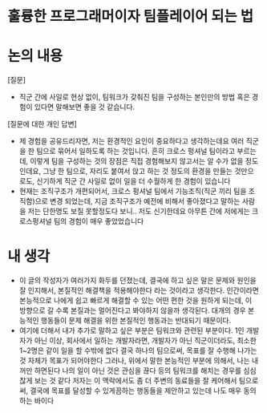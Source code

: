 # 훌륭한 프로그래머이자 팀플레이어 되는 법

# 논의 내용

[질문]

- 직군 간에 사일로 현상 없이, 팀워크가 갖춰진 팀을 구성하는 본인만의 방법 혹은 경험이 있다면 말해보면 좋을 것 같습니다.

[질문에 대한 개인 답변]

- 제 경험을 공유드리자면, 저는 환경적인 요인이 중요하다고 생각하는데요 여러 직군을 한 팀으로 묶어서 일하도록 하는 것입니다. 흔히 크로스 펑셔널 팀이라고 부르는데, 이렇게 팀을 구성하는 것의 장점은 직접 경험해보지 않고서는 알 수가 없을 정도 인데요, 그냥 한 팀으로, 자리도 붙여서 앉고 하는 것 정도의 환경을 만들는 것만으로도, 신기하게 직군 간 사일로 없이 일을 더 수월하게 한 경험이 있습니다
- 현재는 조직구조가 개편되어서, 크로스 펑셔널 팀에서 기능조직(직군 끼리 팀을 조직함)으로 변경 되었는데, 지금 조직구조가 예전에 비해서 좋아졌다고 말하는 사람을 저는 단한명도 보질 못할정도다 보니.. 저도 신기한데요 아무튼 간에 저에게는 크로스펑셔널 팀의 경험이 매우 좋았었습니다

# 내 생각

- 이 글의 작성자가 여러가지 화두를 던졌는데, 결국에 하고 싶은 말은 문제와 원인을 잘 인지해서, 본질적인 해결책을 적용해야한다 라는 것이라고 생각한다. 인간이라면 본능적으로 나에게 쉽고 빠르게 해결할 수 있는 어떤 편한 것을 원하게 되는데, 이 방향으로 갈 수록 본질과는 멀어진다고 봐야하지 않을까 생각된다. 대개의 경우 본능적인 행동들이 문제 해결을 위한 본질적인 행동과는 반대되기 때문이다.
- 여기에 더해서 내가 추가로 말하고 싶은 부분은 팀워크와 관련된 부분이다. 1인 개발자가 아닌 이상, 회사에서 일하는 개발자라면, 개발자가 아닌 직군이더라도, 최소한 1~2명은 같이 일을 할 수밖에 없다 결국 하나의 팀으로써, 목표를 잘 수행해 나가는 것 자체가 목표가 되어야한다 그러나, 위에서 말한 본능적인 부분에 의해서, 나는 내꺼만 하면된다 나의 일이 아닌 것은 관심을 끊다 등의 팀워크를 해치는 경우를 심심찮게 보는 것 같다 저자는 이 맥락에서도 좀 더 주변의 동료들을 잘 케어해서 팀으로써, 결국에 목표를 달성할 수 있게끔하는 행동들을 제안하고 있는데 나도 매우 동의하는 바이다